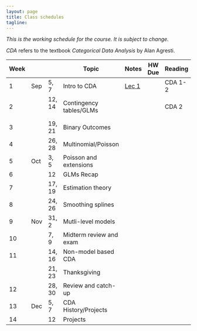 ```yaml
---
layout: page
title: Class schedules
tagline: 
---
```


*This is the working schedule for the course. It is subject to change.*

_CDA_ refers to the textbook _Categorical Data Analysis_ by Alan Agresti.

Week |       |     | Topic   | Notes | HW Due | Reading
---- | ----- | --- | ------- | ----- |:------:| -------
 1   | Sep | 5, 7   | Intro to CDA | [Lec 1](../assets/slides/lec1-intro-CDA/lec1-intro-CDA.pdf) || CDA 1-2
 2   |     | 12, 14  &nbsp;| Contingency tables/GLMs | || CDA 2
 3   |     | 19, 21 | Binary Outcomes | || 
 4   |     | 26, 28 | Multinomial/Poisson | || 
 5   | Oct | 3, 5   | Poisson and extensions | || 
 6   |     | 12     | GLMs Recap | || 
 7   |     | 17, 19 | Estimation theory | || 
 8   |     | 24, 26 | Smoothing splines | || 
 9   | Nov | 31, 2  | Mutli-level models | | |
 10  |     | 7, 9   | Midterm review and exam | || 
 11  |     | 14, 16 | Non-model based CDA | || 
     |     | 21, 23 | Thanksgiving | || 
 12  |     | 28, 30 | Review and catch-up | || 
 13  | Dec | 5, 7   | CDA History/Projects | || 
 14  |     | 12     | Projects | || 

